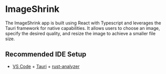 # ImageShrink

The ImageShrink app is built using React with Typescript and leverages the Tauri framework for native capabilities. It allows users to choose an image, specify the desired quality, and resize the image to achieve a smaller file size.

## Recommended IDE Setup

- [VS Code](https://code.visualstudio.com/) + [Tauri](https://marketplace.visualstudio.com/items?itemName=tauri-apps.tauri-vscode) + [rust-analyzer](https://marketplace.visualstudio.com/items?itemName=rust-lang.rust-analyzer)
